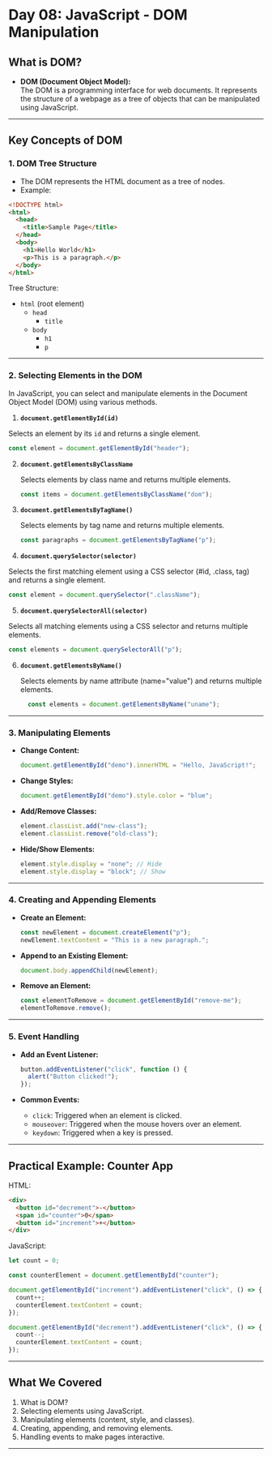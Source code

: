 # **Day 08: JavaScript - DOM Manipulation**


## **What is DOM?**

- **DOM (Document Object Model):**  
  The DOM is a programming interface for web documents. It represents the structure of a webpage as a tree of objects that can be manipulated using JavaScript.

---

## **Key Concepts of DOM**

### 1. **DOM Tree Structure**  
- The DOM represents the HTML document as a tree of nodes.
- Example:  
```html
<!DOCTYPE html>
<html>
  <head>
    <title>Sample Page</title>
  </head>
  <body>
    <h1>Hello World</h1>
    <p>This is a paragraph.</p>
  </body>
</html>
```
Tree Structure:  
- `html` (root element)  
  - `head`  
    - `title`  
  - `body`  
    - `h1`  
    - `p`

---

### 2. **Selecting Elements in the DOM**

In JavaScript, you can select and manipulate elements in the Document Object Model (DOM) using various methods.

1) **`document.getElementById(id)`**
   
  Selects an element by its `id` and returns a single element.

  ```javascript
  const element = document.getElementById("header");
  ```

2) **`document.getElementsByClassName`**
   
   Selects elements by class name and returns multiple elements.
   
   ```javascript
   const items = document.getElementsByClassName("dom");
   ```

4) **`document.getElementsByTagName()`**
   
   Selects elements by tag name and returns multiple elements.
   
   ```javascript
   const paragraphs = document.getElementsByTagName("p");
   ```
   
6) **`document.querySelector(selector)`**
   
  Selects the first matching element using a CSS selector (#id, .class, tag) and returns a single element.

  ```javascript
  const element = document.querySelector(".className");
  ```

5) **`document.querySelectorAll(selector)`**
   
  Selects all matching elements using a CSS selector and returns multiple elements.

  ```javascript
  const elements = document.querySelectorAll("p");
  ```

6) **`document.getElementsByName()`**
   
   Selects elements by name attribute (name="value") and returns multiple elements.
   
   ```javascript
     const elements = document.getElementsByName("uname");
   ```
---

### 3. **Manipulating Elements**

- **Change Content:**  
  ```javascript
  document.getElementById("demo").innerHTML = "Hello, JavaScript!";
  ```

- **Change Styles:**  
  ```javascript
  document.getElementById("demo").style.color = "blue";
  ```

- **Add/Remove Classes:**  
  ```javascript
  element.classList.add("new-class");
  element.classList.remove("old-class");
  ```

- **Hide/Show Elements:**  
  ```javascript
  element.style.display = "none"; // Hide
  element.style.display = "block"; // Show
  ```

---

### 4. **Creating and Appending Elements**

- **Create an Element:**  
  ```javascript
  const newElement = document.createElement("p");
  newElement.textContent = "This is a new paragraph.";
  ```

- **Append to an Existing Element:**  
  ```javascript
  document.body.appendChild(newElement);
  ```

- **Remove an Element:**  
  ```javascript
  const elementToRemove = document.getElementById("remove-me");
  elementToRemove.remove();
  ```

---

### 5. **Event Handling**

- **Add an Event Listener:**  
  ```javascript
  button.addEventListener("click", function () {
    alert("Button clicked!");
  });
  ```

- **Common Events:**  
  - `click`: Triggered when an element is clicked.
  - `mouseover`: Triggered when the mouse hovers over an element.
  - `keydown`: Triggered when a key is pressed.

---

## **Practical Example: Counter App**

HTML:  
```html
<div>
  <button id="decrement">-</button>
  <span id="counter">0</span>
  <button id="increment">+</button>
</div>
```

JavaScript:  
```javascript
let count = 0;

const counterElement = document.getElementById("counter");

document.getElementById("increment").addEventListener("click", () => {
  count++;
  counterElement.textContent = count;
});

document.getElementById("decrement").addEventListener("click", () => {
  count--;
  counterElement.textContent = count;
});
```

---

## **What We Covered**

1. What is DOM?  
2. Selecting elements using JavaScript.  
3. Manipulating elements (content, style, and classes).  
4. Creating, appending, and removing elements.  
5. Handling events to make pages interactive.  

---

